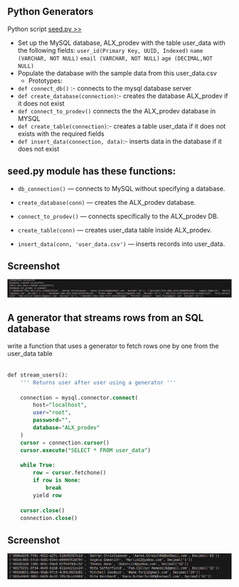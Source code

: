 ## Python Generators
Python script [seed.py >>](./seed.py)
- Set up the MySQL database, ALX_prodev with the table user_data with the following fields:
`user_id(Primary Key, UUID, Indexed)`
`name (VARCHAR, NOT NULL)`
`email (VARCHAR, NOT NULL)`
`age (DECIMAL,NOT NULL)`
- Populate the database with the sample data from this user_data.csv
  - Prototypes:
- `def connect_db()` :- connects to the mysql database server
- `def create_database(connection)`:- creates the database ALX_prodev if it does not exist
- `def connect_to_prodev()` connects the the ALX_prodev database in MYSQL
- `def create_table(connection)`:- creates a table user_data if it does not exists with the required fields
- `def insert_data(connection, data)`:- inserts data in the database if it does not exist

## seed.py module has these functions:
- `db_connection()` — connects to MySQL without specifying a database.

- `create_database(conn)` — creates the ALX_prodev database.

- `connect_to_prodev()` — connects specifically to the ALX_prodev DB.

- `create_table(conn)` — creates user_data table inside ALX_prodev.

- `insert_data(conn, 'user_data.csv')` — inserts records into user_data.

## Screenshot
![](./data.png)

## A generator that streams rows from an SQL database

write a function that uses a generator to fetch rows one by one from the user_data table

```SQL
  
def stream_users():
    ''' Returns user after user using a generator '''

    connection = mysql.connector.connect(
        host="localhost",
        user="root",
        password="",
        database="ALX_prodev"
    )
    cursor = connection.cursor()
    cursor.execute("SELECT * FROM user_data")

    while True:
        row = cursor.fetchone()
        if row is None:
            break
        yield row

    cursor.close()
    connection.close()
```

## Screenshot
![](./generator.png)